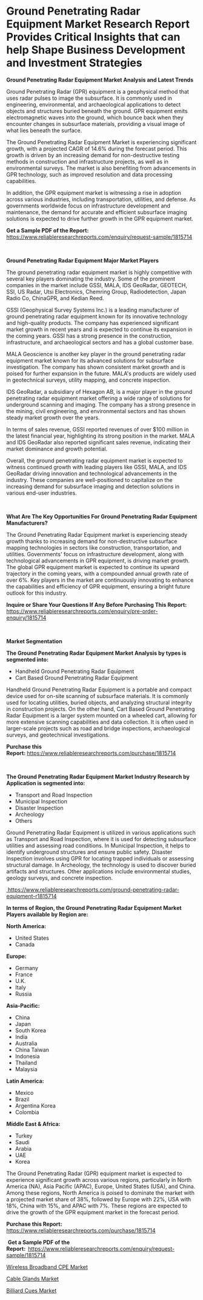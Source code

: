 <p><h1>Ground Penetrating Radar Equipment Market Research Report Provides Critical Insights that can help Shape Business Development and Investment Strategies</h1></p><p><strong>Ground Penetrating Radar Equipment Market Analysis and Latest Trends</strong></p>
<p><p>Ground Penetrating Radar (GPR) equipment is a geophysical method that uses radar pulses to image the subsurface. It is commonly used in engineering, environmental, and archaeological applications to detect objects and structures buried beneath the ground. GPR equipment emits electromagnetic waves into the ground, which bounce back when they encounter changes in subsurface materials, providing a visual image of what lies beneath the surface.</p><p>The Ground Penetrating Radar Equipment Market is experiencing significant growth, with a projected CAGR of 14.6% during the forecast period. This growth is driven by an increasing demand for non-destructive testing methods in construction and infrastructure projects, as well as in environmental surveys. The market is also benefiting from advancements in GPR technology, such as improved resolution and data processing capabilities.</p><p>In addition, the GPR equipment market is witnessing a rise in adoption across various industries, including transportation, utilities, and defense. As governments worldwide focus on infrastructure development and maintenance, the demand for accurate and efficient subsurface imaging solutions is expected to drive further growth in the GPR equipment market.</p></p>
<p><strong>Get a Sample PDF of the Report:&nbsp;</strong> <a href="https://www.reliableresearchreports.com/enquiry/request-sample/1815714">https://www.reliableresearchreports.com/enquiry/request-sample/1815714</a></p>
<p>&nbsp;</p>
<p><strong>Ground Penetrating Radar Equipment Major Market Players</strong></p>
<p><p>The ground penetrating radar equipment market is highly competitive with several key players dominating the industry. Some of the prominent companies in the market include GSSI, MALA, IDS GeoRadar, GEOTECH, SSI, US Radar, Utsi Electronics, Chemring Group, Radiodetection, Japan Radio Co, ChinaGPR, and Kedian Reed.</p><p>GSSI (Geophysical Survey Systems Inc.) is a leading manufacturer of ground penetrating radar equipment known for its innovative technology and high-quality products. The company has experienced significant market growth in recent years and is expected to continue its expansion in the coming years. GSSI has a strong presence in the construction, infrastructure, and archaeological sectors and has a global customer base.</p><p>MALA Geoscience is another key player in the ground penetrating radar equipment market known for its advanced solutions for subsurface investigation. The company has shown consistent market growth and is poised for further expansion in the future. MALA's products are widely used in geotechnical surveys, utility mapping, and concrete inspection.</p><p>IDS GeoRadar, a subsidiary of Hexagon AB, is a major player in the ground penetrating radar equipment market offering a wide range of solutions for underground scanning and imaging. The company has a strong presence in the mining, civil engineering, and environmental sectors and has shown steady market growth over the years.</p><p>In terms of sales revenue, GSSI reported revenues of over $100 million in the latest financial year, highlighting its strong position in the market. MALA and IDS GeoRadar also reported significant sales revenue, indicating their market dominance and growth potential.</p><p>Overall, the ground penetrating radar equipment market is expected to witness continued growth with leading players like GSSI, MALA, and IDS GeoRadar driving innovation and technological advancements in the industry. These companies are well-positioned to capitalize on the increasing demand for subsurface imaging and detection solutions in various end-user industries.</p></p>
<p>&nbsp;</p>
<p><strong>What Are The Key Opportunities For Ground Penetrating Radar Equipment Manufacturers?</strong></p>
<p><p>The Ground Penetrating Radar Equipment market is experiencing steady growth thanks to increasing demand for non-destructive subsurface mapping technologies in sectors like construction, transportation, and utilities. Governments' focus on infrastructure development, along with technological advancements in GPR equipment, is driving market growth. The global GPR equipment market is expected to continue its upward trajectory in the coming years, with a compounded annual growth rate of over 6%. Key players in the market are continuously innovating to enhance the capabilities and efficiency of GPR equipment, ensuring a bright future outlook for this industry.</p></p>
<p><strong>Inquire or Share Your Questions If Any Before Purchasing This Report:</strong> <a href="https://www.reliableresearchreports.com/enquiry/pre-order-enquiry/1815714">https://www.reliableresearchreports.com/enquiry/pre-order-enquiry/1815714</a></p>
<p>&nbsp;</p>
<p><strong>Market Segmentation</strong></p>
<p><strong>The Ground Penetrating Radar Equipment Market Analysis by types is segmented into:</strong></p>
<p><ul><li>Handheld Ground Penetrating Radar Equipment</li><li>Cart Based Ground Penetrating Radar Equipment</li></ul></p>
<p><p>Handheld Ground Penetrating Radar Equipment is a portable and compact device used for on-site scanning of subsurface materials. It is commonly used for locating utilities, buried objects, and analyzing structural integrity in construction projects. On the other hand, Cart Based Ground Penetrating Radar Equipment is a larger system mounted on a wheeled cart, allowing for more extensive scanning capabilities and data collection. It is often used in larger-scale projects such as road and bridge inspections, archaeological surveys, and geotechnical investigations.</p></p>
<p><strong>Purchase this Report:&nbsp;</strong><a href="https://www.reliableresearchreports.com/purchase/1815714">https://www.reliableresearchreports.com/purchase/1815714</a></p>
<p>&nbsp;</p>
<p><strong>The Ground Penetrating Radar Equipment Market Industry Research by Application is segmented into:</strong></p>
<p><ul><li>Transport and Road Inspection</li><li>Municipal Inspection</li><li>Disaster Inspection</li><li>Archeology</li><li>Others</li></ul></p>
<p><p>Ground Penetrating Radar Equipment is utilized in various applications such as Transport and Road Inspection, where it is used for detecting subsurface utilities and assessing road conditions. In Municipal Inspection, it helps to identify underground structures and ensure public safety. Disaster Inspection involves using GPR for locating trapped individuals or assessing structural damage. In Archeology, the technology is used to discover buried artifacts and structures. Other applications include environmental studies, geology surveys, and concrete inspection.</p></p>
<p><a href="https://www.reliableresearchreports.com/ground-penetrating-radar-equipment-r1815714">&nbsp;https://www.reliableresearchreports.com/ground-penetrating-radar-equipment-r1815714</a></p>
<p><strong>In terms of Region, the Ground Penetrating Radar Equipment Market Players available by Region are:</strong></p>
<p>
    <p> <strong> North America: </strong>
        <ul>
            <li>United States</li>
            <li>Canada</li>
        </ul>
        </p> 
    <p> <strong> Europe: </strong>
        <ul>
            <li>Germany</li>
            <li>France</li>
            <li>U.K.</li>
            <li>Italy</li>
            <li>Russia</li>
        </ul>
        </p> 
    <p> <strong> Asia-Pacific: </strong>
        <ul>
            <li>China</li>
            <li>Japan</li>
            <li>South Korea</li>
            <li>India</li>
            <li>Australia</li>
            <li>China Taiwan</li>
            <li>Indonesia</li>
            <li>Thailand</li>
            <li>Malaysia</li>
        </ul>
        </p> 
    <p> <strong> Latin America: </strong>
        <ul>
            <li>Mexico</li>
            <li>Brazil</li>
            <li>Argentina Korea</li>
            <li>Colombia</li>
        </ul>
        </p> 
    <p> <strong> Middle East & Africa: </strong>
        <ul>
            <li>Turkey</li>
            <li>Saudi</li>
            <li>Arabia</li>
            <li>UAE</li>
            <li>Korea</li>
        </ul>
    </p>
    </p>
<p><p>The Ground Penetrating Radar (GPR) equipment market is expected to experience significant growth across various regions, particularly in North America (NA), Asia Pacific (APAC), Europe, United States (USA), and China. Among these regions, North America is poised to dominate the market with a projected market share of 38%, followed by Europe with 22%, USA with 18%, China with 15%, and APAC with 7%. These regions are expected to drive the growth of the GPR equipment market in the forecast period.</p></p>
<p><strong>Purchase this Report: </strong><a href="https://www.reliableresearchreports.com/purchase/1815714">https://www.reliableresearchreports.com/purchase/1815714</a></p>
<p>&nbsp;<strong>Get a Sample PDF of the Report:&nbsp;&nbsp;</strong><a href="https://www.reliableresearchreports.com/enquiry/request-sample/1815714">https://www.reliableresearchreports.com/enquiry/request-sample/1815714</a></p>
<p><strong></strong></p>
<p><p><a href="https://www.linkedin.com/pulse/wireless-broadband-cpenbspmarket-focuses-market-share-vd49c?trackingId=Ywrgd2IG1nkiM6ZANX6KuQ%3D%3D">Wireless Broadband CPE Market</a></p><p><a href="https://www.linkedin.com/pulse/global-cable-glands-market-types-applications-major-players-2h42c?trackingId=8EMZe4%2BXQv12KdgrQwkoYA%3D%3D">Cable Glands Market</a></p><p><a href="https://www.linkedin.com/pulse/billiard-cues-market-insight-trends-growth-forecasted-from-q7pwe?trackingId=FS5HG7MkbO%2Br9wd2%2Fv7EVQ%3D%3D">Billiard Cues Market</a></p></p>